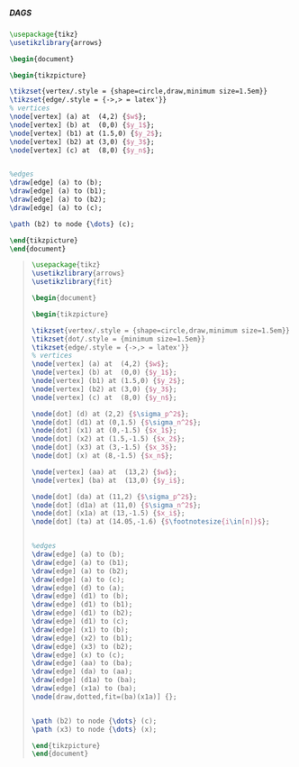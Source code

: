 ##### DAGS
```tikz
\usepackage{tikz}
\usetikzlibrary{arrows}

\begin{document}

\begin{tikzpicture}

\tikzset{vertex/.style = {shape=circle,draw,minimum size=1.5em}}
\tikzset{edge/.style = {->,> = latex'}}
% vertices
\node[vertex] (a) at  (4,2) {$w$};
\node[vertex] (b) at  (0,0) {$y_1$};
\node[vertex] (b1) at (1.5,0) {$y_2$};
\node[vertex] (b2) at (3,0) {$y_3$};
\node[vertex] (c) at  (8,0) {$y_n$};


%edges
\draw[edge] (a) to (b);
\draw[edge] (a) to (b1);
\draw[edge] (a) to (b2);
\draw[edge] (a) to (c);

\path (b2) to node {\dots} (c);

\end{tikzpicture}
\end{document} 
```

> ```tikz
>\usepackage{tikz}
>\usetikzlibrary{arrows}
>\usetikzlibrary{fit}
>
>\begin{document}
>
>\begin{tikzpicture}
>
>\tikzset{vertex/.style = {shape=circle,draw,minimum size=1.5em}}
>\tikzset{dot/.style = {minimum size=1.5em}}
>\tikzset{edge/.style = {->,> = latex'}}
>% vertices
>\node[vertex] (a) at  (4,2) {$w$};
>\node[vertex] (b) at  (0,0) {$y_1$};
>\node[vertex] (b1) at (1.5,0) {$y_2$};
>\node[vertex] (b2) at (3,0) {$y_3$};
>\node[vertex] (c) at  (8,0) {$y_n$};
>
>\node[dot] (d) at (2,2) {$\sigma_p^2$};
>\node[dot] (d1) at (0,1.5) {$\sigma_n^2$};
>\node[dot] (x1) at (0,-1.5) {$x_1$};
>\node[dot] (x2) at (1.5,-1.5) {$x_2$};
>\node[dot] (x3) at (3,-1.5) {$x_3$};
>\node[dot] (x) at (8,-1.5) {$x_n$};
>
>\node[vertex] (aa) at  (13,2) {$w$};
>\node[vertex] (ba) at  (13,0) {$y_i$};
>
>\node[dot] (da) at (11,2) {$\sigma_p^2$};
>\node[dot] (d1a) at (11,0) {$\sigma_n^2$};
>\node[dot] (x1a) at (13,-1.5) {$x_i$};
>\node[dot] (ta) at (14.05,-1.6) {$\footnotesize{i\in[n]}$};
>
>
>%edges
>\draw[edge] (a) to (b);
>\draw[edge] (a) to (b1);
>\draw[edge] (a) to (b2);
>\draw[edge] (a) to (c);
>\draw[edge] (d) to (a);
>\draw[edge] (d1) to (b);
>\draw[edge] (d1) to (b1);
>\draw[edge] (d1) to (b2);
>\draw[edge] (d1) to (c);
>\draw[edge] (x1) to (b);
>\draw[edge] (x2) to (b1);
>\draw[edge] (x3) to (b2);
>\draw[edge] (x) to (c);
>\draw[edge] (aa) to (ba);
>\draw[edge] (da) to (aa);
>\draw[edge] (d1a) to (ba);
>\draw[edge] (x1a) to (ba);
> \node[draw,dotted,fit=(ba)(x1a)] {};
>
>
>\path (b2) to node {\dots} (c);
>\path (x3) to node {\dots} (x);
>
>\end{tikzpicture}
>\end{document} 
>```
